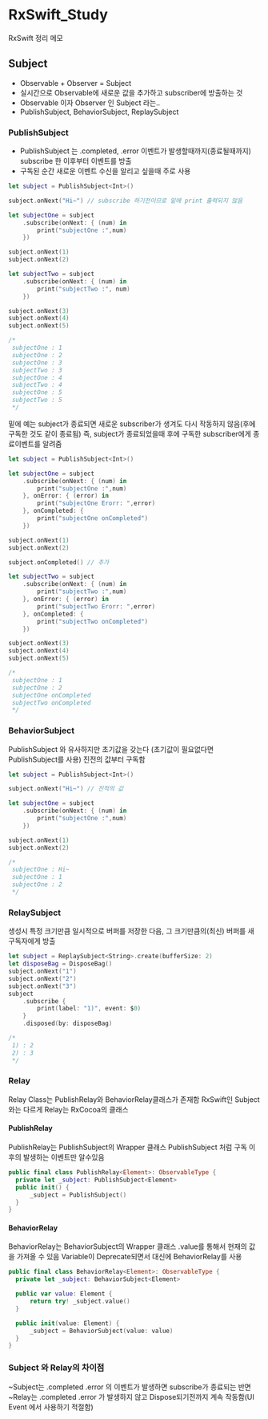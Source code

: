 # RxSwift_Study
RxSwift 정리 메모

## Subject
- Observable + Observer = Subject
- 실시간으로 Observable에 새로운 값을 추가하고 subscriber에 방출하는 것
- Observable 이자 Observer 인 Subject 라는..
- PublishSubject, BehaviorSubject, ReplaySubject

### PublishSubject
- PublishSubject 는 .completed, .error 이벤트가 발생할때까지(종료될때까지) subscribe 한 이후부터 이벤트를 방출
- 구독된 순간 새로운 이벤트 수신을 알리고 싶을때 주로 사용

```swift
let subject = PublishSubject<Int>()

subject.onNext("Hi~") // subscribe 하기전이므로 밑에 print 출력되지 않음

let subjectOne = subject
    .subscribe(onNext: { (num) in
        print("subjectOne :",num)
    })

subject.onNext(1)
subject.onNext(2)

let subjectTwo = subject
    .subscribe(onNext: { (num) in
        print("subjectTwo :", num)
    })

subject.onNext(3)
subject.onNext(4)
subject.onNext(5)

/*
 subjectOne : 1
 subjectOne : 2
 subjectOne : 3
 subjectTwo : 3
 subjectOne : 4
 subjectTwo : 4
 subjectOne : 5
 subjectTwo : 5
 */
```

밑에 예는 subject가 종료되면 새로운 subscriber가 생겨도 다시 작동하지 않음(후에 구독한 것도 같이 종료됨)
즉, subject가 종료되었을때 후에 구독한 subscriber에게 종료이벤트를 알려줌

```swift
let subject = PublishSubject<Int>()

let subjectOne = subject
    .subscribe(onNext: { (num) in
        print("subjectOne :",num)
    }, onError: { (error) in
        print("subjectOne Erorr: ",error)
    }, onCompleted: {
        print("subjectOne onCompleted")
    })

subject.onNext(1)
subject.onNext(2)

subject.onCompleted() // 추가

let subjectTwo = subject
    .subscribe(onNext: { (num) in
        print("subjectTwo :",num)
    }, onError: { (error) in
        print("subjectTwo Erorr: ",error)
    }, onCompleted: {
        print("subjectTwo onCompleted")
    })

subject.onNext(3)
subject.onNext(4)
subject.onNext(5)

/*
 subjectOne : 1
 subjectOne : 2
 subjectOne onCompleted
 subjectTwo onCompleted
 */
```

### BehaviorSubject
PublishSubject 와 유사하지만 초기값을 갖는다 (초기값이 필요없다면 PublishSubject를 사용)
진전의 값부터 구독함

```swift
let subject = PublishSubject<Int>()

subject.onNext("Hi~") // 진적의 값

let subjectOne = subject
    .subscribe(onNext: { (num) in
        print("subjectOne :",num)
    })

subject.onNext(1)
subject.onNext(2)

/*
 subjectOne : Hi~
 subjectOne : 1
 subjectOne : 2
 */
```

### RelaySubject
생성시 특정 크기만큼 일시적으로 버퍼를 저장한 다음, 그 크기만큼의(최신) 버퍼를 새 구독자에게 방출

```swift
let subject = ReplaySubject<String>.create(bufferSize: 2)
let disposeBag = DisposeBag()
subject.onNext("1")
subject.onNext("2")
subject.onNext("3")
subject
    .subscribe {
        print(label: "1)", event: $0)
    }
    .disposed(by: disposeBag)

/*
 1) : 2
 2) : 3
 */
```

### Relay
Relay Class는 PublishRelay와 BehaviorRelay클래스가 존재함
RxSwift인 Subject와는 다르게 Relay는 RxCocoa의 클래스

#### PublishRelay
PublishRelay는 PublishSubject의 Wrapper 클래스
PublishSubject 처럼 구독 이후의 발생하는 이벤트만 알수있음

```swift
public final class PublishRelay<Element>: ObservableType {
  private let _subject: PublishSubject<Element>
  public init() {
      _subject = PublishSubject()
  }
}
```

#### BehaviorRelay
BehaviorRelay는 BehaviorSubject의 Wrapper 클래스
.value를 통해서 현재의 값을 가져올 수 있음
Variable이 Deprecate되면서 대신에 BehaviorRelay를 사용

```swift
public final class BehaviorRelay<Element>: ObservableType {
  private let _subject: BehaviorSubject<Element>

  public var value: Element {
      return try! _subject.value()
  }

  public init(value: Element) {
      _subject = BehaviorSubject(value: value)
  }
}
```

### Subject 와 Relay의 차이점
~Subject는 .completed .error 의 이벤트가 발생하면 subscribe가 종료되는 반면
~Relay는 .completed .error 가 발생하지 않고 Dispose되기전까지 계속 작동함(UI Event 에서 사용하기 적절함)
